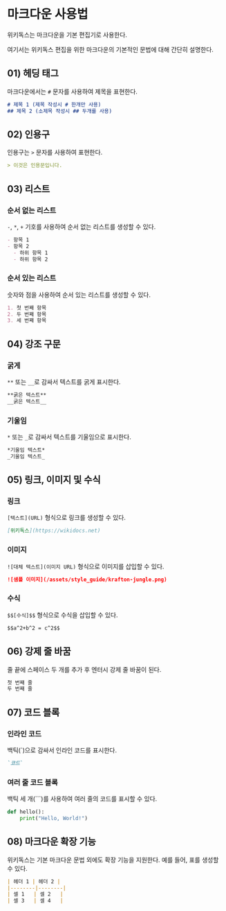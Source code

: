 # 마크다운 사용법

위키독스는 마크다운을 기본 편집기로 사용한다.

여기서는 위키독스 편집을 위한 마크다운의 기본적인 문법에 대해 간단히 설명한다.

## 01) 헤딩 태그

마크다운에서는 `#` 문자를 사용하여 제목을 표현한다.

```markdown
# 제목 1 (제목 작성시 # 한개만 사용)
## 제목 2 (소제목 작성시 ## 두개를 사용)
```

## 02) 인용구

인용구는 `>` 문자를 사용하여 표현한다.

```markdown
> 이것은 인용문입니다.
```

## 03) 리스트

### 순서 없는 리스트

`-`, `*`, `+` 기호를 사용하여 순서 없는 리스트를 생성할 수 있다.

```markdown
- 항목 1
- 항목 2
  - 하위 항목 1
  - 하위 항목 2
```

### 순서 있는 리스트

숫자와 점을 사용하여 순서 있는 리스트를 생성할 수 있다.

```markdown
1. 첫 번째 항목
2. 두 번째 항목
3. 세 번째 항목
```

## 04) 강조 구문

### 굵게

`**` 또는 `__`로 감싸서 텍스트를 굵게 표시한다.

```markdown
**굵은 텍스트**
__굵은 텍스트__
```

### 기울임

`*` 또는 `_`로 감싸서 텍스트를 기울임으로 표시한다.

```markdown
*기울임 텍스트*
_기울임 텍스트_
```

## 05) 링크, 이미지 및 수식

### 링크

`[텍스트](URL)` 형식으로 링크를 생성할 수 있다.

```markdown
[위키독스](https://wikidocs.net)
```

### 이미지

`![대체 텍스트](이미지 URL)` 형식으로 이미지를 삽입할 수 있다.

```markdown
![샘플 이미지](/assets/style_guide/krafton-jungle.png)
```

### 수식

`$$[수식]$$` 형식으로 수식을 삽입할 수 있다.

```markdown
$$a^2+b^2 = c^2$$
```

## 06) 강제 줄 바꿈

줄 끝에 스페이스 두 개를 추가 후 엔터시 강제 줄 바꿈이 된다.

```markdown
첫 번째 줄  
두 번째 줄
```

## 07) 코드 블록

### 인라인 코드

백틱(`)으로 감싸서 인라인 코드를 표시한다.

```markdown
`코드`
```

### 여러 줄 코드 블록

백틱 세 개(```)를 사용하여 여러 줄의 코드를 표시할 수 있다.

```python
def hello():
    print("Hello, World!")
```

## 08) 마크다운 확장 기능

위키독스는 기본 마크다운 문법 외에도 확장 기능을 지원한다. 예를 들어, 표를 생성할 수 있다.

```markdown
| 헤더 1 | 헤더 2 |
|--------|--------|
| 셀 1   | 셀 2   |
| 셀 3   | 셀 4   |
```